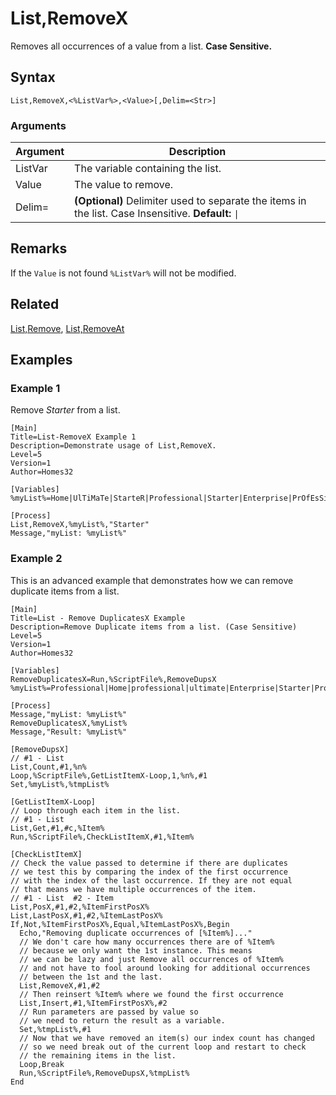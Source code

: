 # List,RemoveX

Removes all occurrences of a value from a list. **Case Sensitive.**

## Syntax

```pebakery
List,RemoveX,<%ListVar%>,<Value>[,Delim=<Str>]
```

### Arguments

| Argument | Description |
| --- | --- |
| ListVar | The variable containing the list. |
| Value | The value to remove. |
| Delim= | **(Optional)** Delimiter used to separate the items in the list. Case Insensitive. **Default:** `\|` |

## Remarks

If the `Value` is not found `%ListVar%` will not be modified.

## Related

[List,Remove](./RemoveX.md), [List,RemoveAt](./RemoveAt.md)

## Examples

### Example 1

Remove _Starter_ from a list.

```pebakery
[Main]
Title=List-RemoveX Example 1
Description=Demonstrate usage of List,RemoveX.
Level=5
Version=1
Author=Homes32

[Variables]
%myList%=Home|UlTiMaTe|StarteR|Professional|Starter|Enterprise|PrOfEsSiOnAl|Starter|Ultimate

[Process]
List,RemoveX,%myList%,"Starter"
Message,"myList: %myList%"
```

### Example 2

This is an advanced example that demonstrates how we can remove duplicate items from a list.

```pebakery
[Main]
Title=List - Remove DuplicatesX Example
Description=Remove Duplicate items from a list. (Case Sensitive)
Level=5
Version=1
Author=Homes32

[Variables]
RemoveDuplicatesX=Run,%ScriptFile%,RemoveDupsX
%myList%=Professional|Home|professional|ultimate|Enterprise|Starter|Professional|starter|Ultimate

[Process]
Message,"myList: %myList%"
RemoveDuplicatesX,%myList%
Message,"Result: %myList%"

[RemoveDupsX]
// #1 - List
List,Count,#1,%n%
Loop,%ScriptFile%,GetListItemX-Loop,1,%n%,#1
Set,%myList%,%tmpList%

[GetListItemX-Loop]
// Loop through each item in the list.
// #1 - List
List,Get,#1,#c,%Item%
Run,%ScriptFile%,CheckListItemX,#1,%Item%

[CheckListItemX]
// Check the value passed to determine if there are duplicates
// we test this by comparing the index of the first occurrence
// with the index of the last occurrence. If they are not equal
// that means we have multiple occurrences of the item.
// #1 - List  #2 - Item
List,PosX,#1,#2,%ItemFirstPosX%
List,LastPosX,#1,#2,%ItemLastPosX%
If,Not,%ItemFirstPosX%,Equal,%ItemLastPosX%,Begin
  Echo,"Removing duplicate occurrences of [%Item%]..."
  // We don't care how many occurrences there are of %Item%
  // because we only want the 1st instance. This means
  // we can be lazy and just Remove all occurrences of %Item%
  // and not have to fool around looking for additional occurrences
  // between the 1st and the last.
  List,RemoveX,#1,#2
  // Then reinsert %Item% where we found the first occurrence
  List,Insert,#1,%ItemFirstPosX%,#2
  // Run parameters are passed by value so
  // we need to return the result as a variable.
  Set,%tmpList%,#1
  // Now that we have removed an item(s) our index count has changed
  // so we need break out of the current loop and restart to check
  // the remaining items in the list.
  Loop,Break
  Run,%ScriptFile%,RemoveDupsX,%tmpList%
End
```